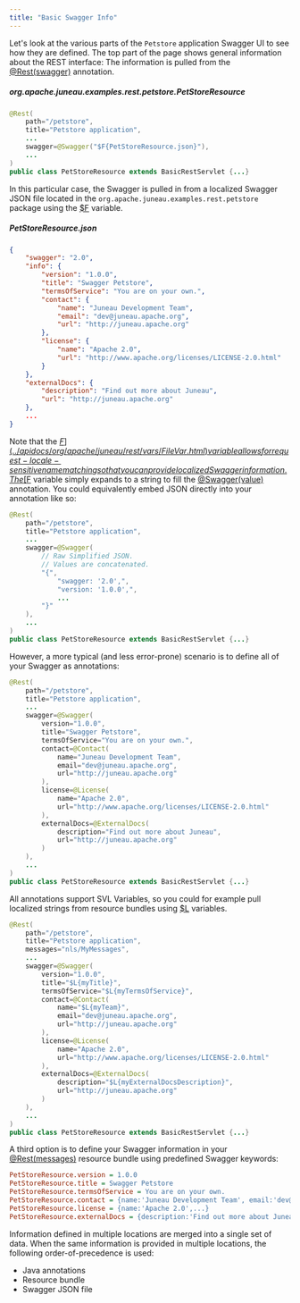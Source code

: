 ```yaml
---
title: "Basic Swagger Info"
---
```


Let's look at the various parts of the `Petstore` application Swagger UI to see how they are defined.
The top part of the page shows general information about the REST interface:
The information is pulled from the [@Rest(swagger)](../apidocs/org/apache/juneau/rest/annotation/Rest.html#swagger()) annotation.
##### org.apache.juneau.examples.rest.petstore.PetStoreResource
```java
@Rest(
    path="/petstore",
    title="Petstore application",
    ...
    swagger=@Swagger("$F{PetStoreResource.json}"),
    ...
)
public class PetStoreResource extends BasicRestServlet {...}
```
In this particular case, the Swagger is pulled in from a localized Swagger JSON file located in the
`org.apache.juneau.examples.rest.petstore` package using the [$F](../apidocs/org/apache/juneau/rest/vars/FileVar.html) variable.
##### PetStoreResource.json
```json
{
    "swagger": "2.0",
    "info": {
        "version": "1.0.0",
        "title": "Swagger Petstore",
        "termsOfService": "You are on your own.",
        "contact": {
            "name": "Juneau Development Team",
            "email": "dev@juneau.apache.org",
            "url": "http://juneau.apache.org"
        },
        "license": {
            "name": "Apache 2.0",
            "url": "http://www.apache.org/licenses/LICENSE-2.0.html"
        }
    },
    "externalDocs": {
        "description": "Find out more about Juneau",
        "url": "http://juneau.apache.org"
    },
    ...
}
```
Note that the [$F](../apidocs/org/apache/juneau/rest/vars/FileVar.html) variable allows for request-locale-sensitive name matching so that you can provide
localized Swagger information.
The [$F](../apidocs/org/apache/juneau/rest/vars/FileVar.html) variable simply expands to a string to fill the [@Swagger(value)](../apidocs/org/apache/juneau/rest/annotation/Swagger.html#value())
annotation.
You could equivalently embed JSON directly into your annotation like so:
```java
@Rest(
    path="/petstore",
    title="Petstore application",
    ...
    swagger=@Swagger(
        // Raw Simplified JSON.
        // Values are concatenated.
        "{",
            "swagger: '2.0',",
            "version: '1.0.0',",
            ...
        "}"
    ),
    ...
)
public class PetStoreResource extends BasicRestServlet {...}
```
However, a more typical (and less error-prone) scenario is to define all of your Swagger as annotations:
```java
@Rest(
    path="/petstore",
    title="Petstore application",
    ...
    swagger=@Swagger(
        version="1.0.0",
        title="Swagger Petstore",
        termsOfService="You are on your own.",
        contact=@Contact(
            name="Juneau Development Team",
            email="dev@juneau.apache.org",
            url="http://juneau.apache.org"
        ),
        license=@License(
            name="Apache 2.0",
            url="http://www.apache.org/licenses/LICENSE-2.0.html"
        ),
        externalDocs=@ExternalDocs(
            description="Find out more about Juneau",
            url="http://juneau.apache.org"
        )
    ),
    ...
)
public class PetStoreResource extends BasicRestServlet {...}
```
All annotations support SVL Variables, so you could for example
pull localized strings from resource bundles using [$L](../apidocs/org/apache/juneau/rest/vars/LocalizationVar.html) variables.
```java
@Rest(
    path="/petstore",
    title="Petstore application",
    messages="nls/MyMessages",
    ...
    swagger=@Swagger(
        version="1.0.0",
        title="$L{myTitle}",
        termsOfService="$L{myTermsOfService}",
        contact=@Contact(
            name="$L{myTeam}",
            email="dev@juneau.apache.org",
            url="http://juneau.apache.org"
        ),
        license=@License(
            name="Apache 2.0",
            url="http://www.apache.org/licenses/LICENSE-2.0.html"
        ),
        externalDocs=@ExternalDocs(
            description="$L{myExternalDocsDescription}",
            url="http://juneau.apache.org"
        )
    ),
    ...
)
public class PetStoreResource extends BasicRestServlet {...}
```
A third option is to define your Swagger information in your [@Rest(messages)](../apidocs/org/apache/juneau/rest/annotation/Rest.html#messages) resource
bundle using predefined Swagger keywords:
```ini
PetStoreResource.version = 1.0.0
PetStoreResource.title = Swagger Petstore
PetStoreResource.termsOfService = You are on your own.
PetStoreResource.contact = {name:'Juneau Development Team', email:'dev@juneau.apache.org',...}
PetStoreResource.license = {name:'Apache 2.0',...}
PetStoreResource.externalDocs = {description:'Find out more about Juneau',...}
```
Information defined in multiple locations are merged into a single set of data.
When the same information is provided in multiple locations, the following order-of-precedence is used:
- Java annotations
- Resource bundle
- Swagger JSON file